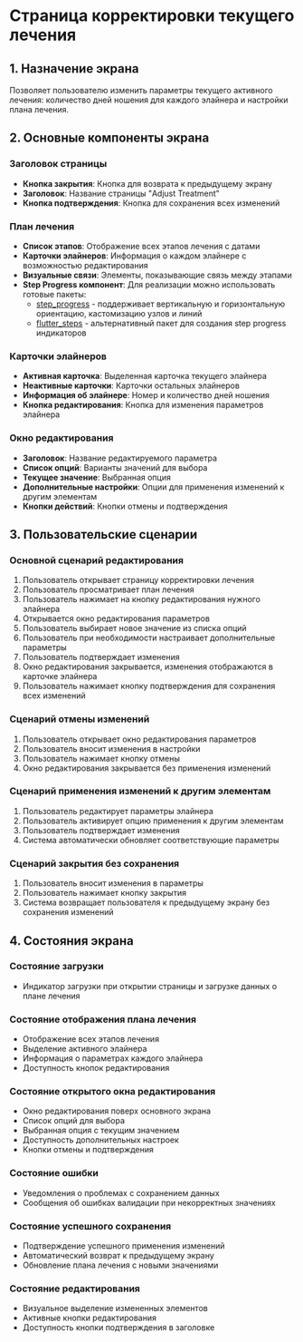 # Страница корректировки текущего лечения

## 1. Назначение экрана
Позволяет пользователю изменить параметры текущего активного лечения: количество дней ношения для каждого элайнера и настройки плана лечения.

## 2. Основные компоненты экрана

### Заголовок страницы
- **Кнопка закрытия**: Кнопка для возврата к предыдущему экрану
- **Заголовок**: Название страницы "Adjust Treatment"
- **Кнопка подтверждения**: Кнопка для сохранения всех изменений

### План лечения
- **Список этапов**: Отображение всех этапов лечения с датами
- **Карточки элайнеров**: Информация о каждом элайнере с возможностью редактирования
- **Визуальные связи**: Элементы, показывающие связь между этапами
- **Step Progress компонент**: Для реализации можно использовать готовые пакеты:
  - [step_progress](https://pub.dev/packages/step_progress) - поддерживает вертикальную и горизонтальную ориентацию, кастомизацию узлов и линий
  - [flutter_steps](https://pub.dev/packages/flutter_steps/versions/1.0.4) - альтернативный пакет для создания step progress индикаторов

### Карточки элайнеров
- **Активная карточка**: Выделенная карточка текущего элайнера
- **Неактивные карточки**: Карточки остальных элайнеров
- **Информация об элайнере**: Номер и количество дней ношения
- **Кнопка редактирования**: Кнопка для изменения параметров элайнера

### Окно редактирования
- **Заголовок**: Название редактируемого параметра
- **Список опций**: Варианты значений для выбора
- **Текущее значение**: Выбранная опция
- **Дополнительные настройки**: Опции для применения изменений к другим элементам
- **Кнопки действий**: Кнопки отмены и подтверждения

## 3. Пользовательские сценарии

### Основной сценарий редактирования
1. Пользователь открывает страницу корректировки лечения
2. Пользователь просматривает план лечения
3. Пользователь нажимает на кнопку редактирования нужного элайнера
4. Открывается окно редактирования параметров
5. Пользователь выбирает новое значение из списка опций
6. Пользователь при необходимости настраивает дополнительные параметры
7. Пользователь подтверждает изменения
8. Окно редактирования закрывается, изменения отображаются в карточке элайнера
9. Пользователь нажимает кнопку подтверждения для сохранения всех изменений

### Сценарий отмены изменений
1. Пользователь открывает окно редактирования параметров
2. Пользователь вносит изменения в настройки
3. Пользователь нажимает кнопку отмены
4. Окно редактирования закрывается без применения изменений

### Сценарий применения изменений к другим элементам
1. Пользователь редактирует параметры элайнера
2. Пользователь активирует опцию применения к другим элементам
3. Пользователь подтверждает изменения
4. Система автоматически обновляет соответствующие параметры

### Сценарий закрытия без сохранения
1. Пользователь вносит изменения в параметры
2. Пользователь нажимает кнопку закрытия
3. Система возвращает пользователя к предыдущему экрану без сохранения изменений

## 4. Состояния экрана

### Состояние загрузки
- Индикатор загрузки при открытии страницы и загрузке данных о плане лечения

### Состояние отображения плана лечения
- Отображение всех этапов лечения
- Выделение активного элайнера
- Информация о параметрах каждого элайнера
- Доступность кнопок редактирования

### Состояние открытого окна редактирования
- Окно редактирования поверх основного экрана
- Список опций для выбора
- Выбранная опция с текущим значением
- Доступность дополнительных настроек
- Кнопки отмены и подтверждения

### Состояние ошибки
- Уведомления о проблемах с сохранением данных
- Сообщения об ошибках валидации при некорректных значениях

### Состояние успешного сохранения
- Подтверждение успешного применения изменений
- Автоматический возврат к предыдущему экрану
- Обновление плана лечения с новыми значениями

### Состояние редактирования
- Визуальное выделение измененных элементов
- Активные кнопки редактирования
- Доступность кнопки подтверждения в заголовке
